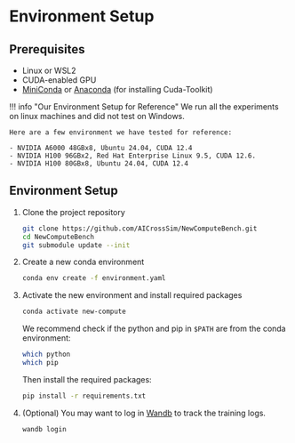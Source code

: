 # Environment Setup

## Prerequisites

- Linux or WSL2
- CUDA-enabled GPU
- [MiniConda](https://www.anaconda.com/docs/getting-started/miniconda/install) or [Anaconda](https://www.anaconda.com/docs/getting-started/anaconda/install) (for installing Cuda-Toolkit)

!!! info "Our Environment Setup for Reference"
    We run all the experiments on linux machines and did not test on Windows.

    Here are a few environment we have tested for reference:

    - NVIDIA A6000 48GBx8, Ubuntu 24.04, CUDA 12.4
    - NVIDIA H100 96GBx2, Red Hat Enterprise Linux 9.5, CUDA 12.6.
    - NVIDIA H100 80GBx8, Ubuntu 24.04, CUDA 12.4

## Environment Setup

1. Clone the project repository

    ```bash
    git clone https://github.com/AICrossSim/NewComputeBench.git
    cd NewComputeBench
    git submodule update --init
    ```

2. Create a new conda environment

    ```bash
    conda env create -f environment.yaml
    ```

3. Activate the new environment and install required packages

    ```bash
    conda activate new-compute
    ```

    We recommend check if the python and pip in `$PATH` are from the conda environment:
    ```bash
    which python
    which pip
    ```

    Then install the required packages:
    ```bash
    pip install -r requirements.txt
    ```

4. (Optional) You may want to log in [Wandb](https://wandb.ai/site/) to track the training logs.

    ```bash
    wandb login
    ```